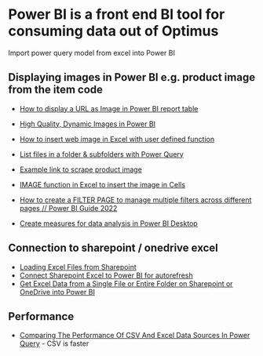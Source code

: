 # Power BI is a front end BI tool for consuming data out of Optimus

Import power query model from excel into Power BI  

## Displaying images in Power BI e.g. product image from the item code
- [How to display a URL as Image in Power BI report table](https://debajmecrm.com/how-to-display-a-url-as-image-in-power-bi-report-table/)  
- [High Quality, Dynamic Images in Power BI](https://www.freshbi.com/blogs/gcpvsawsvsazure-rme2d)  
- [How to insert web image in Excel with user defined function](https://sites.google.com/site/exceltkk2/excel-tutorial/howtoinsertwebimagewithuserdefinedfunction)  
- [List files in a folder & subfolders with Power Query](https://exceloffthegrid.com/power-query-file-attributes/)  
- [Example link to scrape product image](https://www.dior.com/en_sg/fashion/products/1ADPO033YKY_H27E)

- [IMAGE function in Excel to insert the image in Cells](https://www.youtube.com/watch?v=eKpT_UeQEc4)


- [How to create a FILTER PAGE to manage multiple filters across different pages // Power BI Guide 2022](https://www.youtube.com/watch?v=GdcR60hJhT8)


- [Create measures for data analysis in Power BI Desktop](https://learn.microsoft.com/en-us/power-bi/transform-model/desktop-measures)

## Connection to sharepoint / onedrive excel
- [Loading Excel Files from Sharepoint](https://powerbi.tips/2016/09/loading-excel-files-from-sharepoint/)  
- [Connect Sharepoint Excel to Power BI for autorefresh](https://community.fabric.microsoft.com/t5/Desktop/Connect-Sharepoint-excel-to-Power-BI-for-autorefresh/m-p/2372080#M853157)
- [Get Excel Data from a Single File or Entire Folder on Sharepoint or OneDrive into Power BI](https://support.cloudextend.io/en/articles/5473095-get-excel-data-from-a-single-file-or-entire-folder-on-sharepoint-or-onedrive-for-business-into-power-query-or-power-bi)

## Performance
- [Comparing The Performance Of CSV And Excel Data Sources In Power Query](https://blog.crossjoin.co.uk/2018/08/02/comparing-the-performance-of-csv-and-excel-data-sources-in-power-query) - CSV is faster
